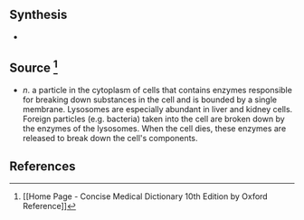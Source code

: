 ## Synthesis
- 
## Source [^1]
- $n$. a particle in the cytoplasm of cells that contains enzymes responsible for breaking down substances in the cell and is bounded by a single membrane. Lysosomes are especially abundant in liver and kidney cells. Foreign particles (e.g. bacteria) taken into the cell are broken down by the enzymes of the lysosomes. When the cell dies, these enzymes are released to break down the cell's components.
## References

[^1]: [[Home Page - Concise Medical Dictionary 10th Edition by Oxford Reference]]